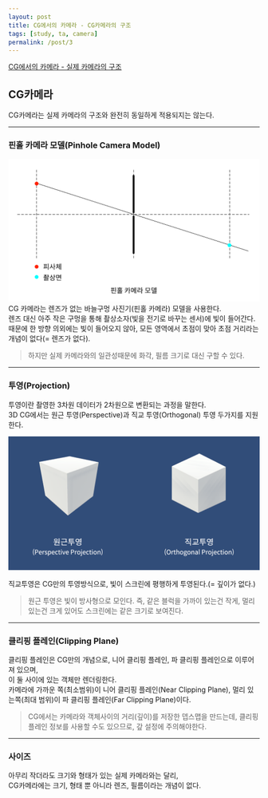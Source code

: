 ```yaml
---
layout: post
title: CG에서의 카메라 - CG카메라의 구조
tags: [study, ta, camera]
permalink: /post/3
---
```

<!--수식 입력 활성화-->
<script type="text/javascript" 
src="https://cdn.mathjax.org/mathjax/latest/MathJax.js?config=TeX-AMS_HTML">
</script>

[CG에서의 카메라 - 실제 카메라의 구조](http://localhost:4000/post/2)


## CG카메라
CG카메라는 실제 카메라의 구조와 완전히 동일하게 적용되지는 않는다.      

- - -

### 핀홀 카메라 모델(Pinhole Camera Model)
![Alt text](/images/posts/20200607/PinholeCamera.png)
CG 카메라는 렌즈가 없는 바늘구멍 사진기(핀홀 카메라) 모델을 사용한다.   
렌즈 대신 아주 작은 구멍을 통해 촬상소자(빛을 전기로 바꾸는 센서)에 빛이 들어간다.   
때문에 한 방향 의외에는 빛이 들어오지 않아, 모든 영역에서 초점이 맞아 초점 거리라는
개념이 없다(= 렌즈가 없다).   

> 하지만 실제 카메라와의 일관성때문에 화각, 필름 크기로 대신 구할 수 있다.   

- - -

### 투영(Projection)
투영이란 촬영한 3차원 데이터가 2차원으로 변환되는 과정을 말한다.   
3D CG에서는 원근 투영(Perspective)과 직교 투영(Orthogonal) 투영 두가지를 지원한다.   

![Alt text](/images/posts/20200607/Projection.png)

직교투영은 CG만의 투영방식으로, 빛이 스크린에 평행하게 투영된다.(= 깊이가 없다.)   

> 원근 투영은 빛이 방사형으로 모인다. 즉, 같은 블럭을 가까이 있는건 작게, 멀리 있는건 크게 있어도 스크린에는 같은 크기로 보여진다.   

- - -

### 클리핑 플레인(Clipping Plane)
클리핑 플레인은 CG만의 개념으로, 니어 클리핑 플레인, 파 클리핑 플레인으로 이루어져 있으며,   
이 둘 사이에 있는 객체만 렌더링한다.   
카메라에 가까운 쪽(최소범위)이 니어 클리핑 플레인(Near Clipping Plane), 멀리 있는쪽(최대 범위)이 파 클리핑 플레인(Far Clipping Plane)이다.   

> CG에서는 카메라와 객체사이의 거리(깊이)를 저장한 뎁스맵을 만드는데, 클리핑 플레인 정보를 사용할 수도 있으므로, 갚 설정에 주의해야한다.   

- - -

### 사이즈
아무리 작더라도 크기와 형태가 있는 실제 카메라와는 달리,   
CG카메라에는 크기, 형태 뿐 아니라 렌즈, 필름이라는 개념이 없다.   


